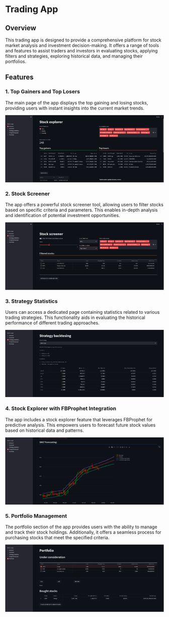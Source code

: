 # Trading App

## Overview
This trading app is designed to provide a comprehensive platform for stock market analysis and investment decision-making. It offers a range of tools and features to assist traders and investors in evaluating stocks, applying filters and strategies, exploring historical data, and managing their portfolios.

## Features

### 1. Top Gainers and Top Losers
The main page of the app displays the top gaining and losing stocks, providing users with instant insights into the current market trends.

![alt text](https://github.com/ppetrushenkov/moexalgo_hackathon_2023/blob/main/scr/1.png?raw=true)

### 2. Stock Screener
The app offers a powerful stock screener tool, allowing users to filter stocks based on specific criteria and parameters. This enables in-depth analysis and identification of potential investment opportunities.

![alt text](https://github.com/ppetrushenkov/moexalgo_hackathon_2023/blob/main/scr/2.png?raw=true)

### 3. Strategy Statistics
Users can access a dedicated page containing statistics related to various trading strategies. This functionality aids in evaluating the historical performance of different trading approaches.

![alt text](https://github.com/ppetrushenkov/moexalgo_hackathon_2023/blob/main/scr/3.png?raw=true)

### 4. Stock Explorer with FBProphet Integration
The app includes a stock explorer feature that leverages FBProphet for predictive analysis. This empowers users to forecast future stock values based on historical data and patterns.

![alt text](https://github.com/ppetrushenkov/moexalgo_hackathon_2023/blob/main/scr/4.png?raw=true)

### 5. Portfolio Management
The portfolio section of the app provides users with the ability to manage and track their stock holdings. Additionally, it offers a seamless process for purchasing stocks that meet the specified criteria.

![alt text](https://github.com/ppetrushenkov/moexalgo_hackathon_2023/blob/main/scr/5.png?raw=true)
